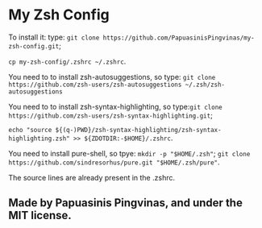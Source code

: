 # My Zsh Config

To install it: type: `git clone https://github.com/PapuasinisPingvinas/my-zsh-config.git`;

`cp my-zsh-config/.zshrc ~/.zshrc`.

You need to to install zsh-autosuggestions, so type: `git clone https://github.com/zsh-users/zsh-autosuggestions ~/.zsh/zsh-autosuggestions`

You need to to install zsh-syntax-highlighting, so type:`git clone https://github.com/zsh-users/zsh-syntax-highlighting.git`;

`echo "source ${(q-)PWD}/zsh-syntax-highlighting/zsh-syntax-highlighting.zsh" >> ${ZDOTDIR:-$HOME}/.zshrc`.

You need to install pure-shell, so tpye: `mkdir -p "$HOME/.zsh"`; `git clone https://github.com/sindresorhus/pure.git "$HOME/.zsh/pure"`.

The source lines are already present in the .zshrc.

## Made by Papuasinis Pingvinas, and under the MIT license.
